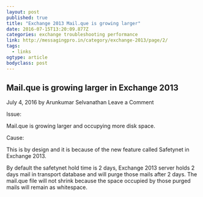 ```yaml
---
layout: post 
published: true 
title: "Exchange 2013 Mail.que is growing larger" 
date: 2016-07-15T13:20:09.877Z 
categories: exchange troubleshooting performance
link: http://messagingpro.in/category/exchange-2013/page/2/ 
tags:
  - links
ogtype: article 
bodyclass: post 
---
```


## Mail.que is growing larger in Exchange 2013
July 4, 2016 by Arunkumar Selvanathan Leave a Comment

Issue:

Mail.que is growing larger and occupying more disk space.

Cause:

This is by design and it is because of the new feature called Safetynet in Exchange 2013.

By default the safetynet hold time is 2 days, Exchange 2013 server holds 2 days mail in transport database and will purge those mails after 2 days. The mail.que file will not shrink because the space occupied by those purged mails will remain as whitespace.